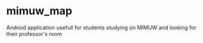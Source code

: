 # mimuw_map
Android application usefull for students studying on MIMUW and looking for their professor's room
